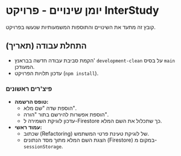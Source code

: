 # יומן שינויים - פרויקט InterStudy

קובץ זה מתעד את השינויים והתוספות המשמעותיות שנעשו בפרויקט.

## התחלת עבודה (תאריך)

*   הקמת סביבת עבודה חדשה בבראנץ' `development-clean` על בסיס `main` המעודכן.
*   עדכון תלויות הפרויקט (`npm install`).

### פיצ'רים ראשונים

*   **טופס הרשמה:**
    *   הוספת שדה "שם מלא".
    *   הוספת אפשרות להירשם בתור "הורה".
    *   עדכון לוגיקת השמירה ל-Firestore כך שתכלול את השם המלא.
*   **עמוד ראשי:**
    *   שכתוב (Refactoring) של לוגיקת טעינת פרטי המשתמש.
    *   הצגת השם המלא מתוך מסד הנתונים (Firestore) במקום מ-`sessionStorage`. 